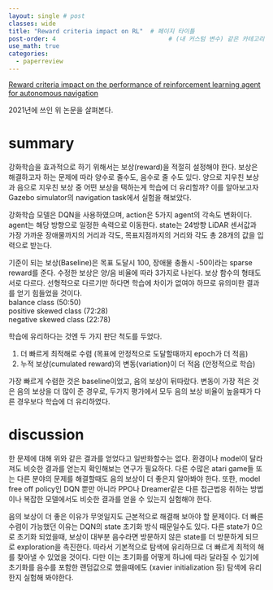 ```yaml
---
layout: single # post
classes: wide
title: "Reward criteria impact on RL"  # 페이지 타이틀
post-order: 4                               # (내 커스텀 변수) 같은 카테고리 내 정렬 순서
use_math: true
categories:
  - paperreview
---
```


[Reward criteria impact on the performance of reinforcement learning agent for autonomous navigation][paperlink]

[paperlink]:https://www.sciencedirect.com/science/article/pii/S1568494622004586

2021년에 쓰인 위 논문을 살펴본다. 

# summary
강화학습을 효과적으로 하기 위해서는 보상(reward)을 적절히 설정해야 한다. 보상은 해결하고자 하는 문제에 따라 양수로 줄수도, 음수로 줄 수도 있다.
양으로 지우친 보상과 음으로 지우친 보상 중 어떤 보상을 택하는게 학습에 더 유리할까?
이를 알아보고자 Gazebo simulator의 navigation task에서 실험을 해보았다.

강화학습 모델은 DQN을 사용하였으며, action은 5가지 agent의 각속도 변화이다. agent는 해당 방향으로 일정한 속력으로 이동한다.
state는 24방향 LiDAR 센서값과 가장 가까운 장애물까지의 거리과 각도, 목표지점까지의 거리와 각도 총 28개의 값을 입력으로 받는다.

기준이 되는 보상(Baseline)은 목표 도달시 100, 장애물 충돌시 -50이라는 sparse reward를 준다.
수정한 보상은 양/음 비율에 따라 3가지로 나뉜다. 보상 함수의 형태도 서로 다르다. 선형적으로 다르기만 하다면 학습에 차이가 없여야 하므로 유의미한 결과를 얻기 힘들었을 것이다.     
balance class (50:50)     
positive skewed class (72:28)     
negative skewed class (22:78)     

학습에 유리하다는 것엔 두 가지 판단 척도를 두었다. 
1. 더 빠르게 최적해로 수렴 (목표에 안정적으로 도달할때까지 epoch가 더 적음)
2. 누적 보상(cumulated reward)의 변동(variation)이 더 적음 (안정적으로 학습)

가장 빠르게 수렴한 것은 baseline이었고, 음의 보상이 뒤따랐다.
변동이 가장 적은 것은 음의 보상을 더 많이 준 경우로, 두가지 평가에서 모두 음의 보상 비율이 높을때가 다른 경우보다 학습에 더 유리하였다.



# discussion
한 문제에 대해 위와 같은 결과를 얻었다고 일반화할수는 없다. 환경이나 model이 달라져도 비슷한 결과를 얻는지 확인해보는 연구가 필요하다.
다른 수많은 atari game들 또는 다른 분야의 문제를 해결할때도 음의 보상이 더 좋은지 알아봐야 한다.
또한, model free off policy인 DQN 뿐만 아니라 PPO나 Dreamer같은 다른 접근법응 취하는 방법이나 복잡한 모델에서도 비슷한 결과를 얻을 수 있는지 실험해야 한다.

음의 보상이 더 좋은 이유가 무엇일지도 근본적으로 해결해 보아야 할 문제이다.
더 빠른 수렴이 가능했던 이유는 DQN의 state 초기화 방식 때문일수도 있다. 다른 state가 0으로 초기화 되었을때, 보상이 대부분 음수라면 방문하지 않은 state를 더 방문하게 되므로 exploration을 촉진한다. 따라서 기본적으로 탐색에 유리하므로 더 빠르게 최적의 해를 찾아낼 수 있었을 것이다.
다만 이는 초기화를 어떻게 하냐에 따라 달라질 수 있기에 초기화를 음수를 포함한 랜덤값으로 했을때에도 (xavier initialization 등) 탐색에 유리한지 실험해 봐야한다.



